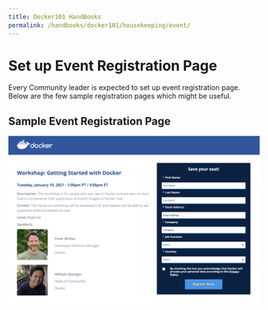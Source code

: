 ```yaml
---
title: Docker101 HandBooks
permalink: /handbooks/docker101/housekeeping/event/
---
```


# Set up Event Registration Page

Every Community leader is expected to set up event registration page. Below are the few sample registration pages which might be useful.


## Sample Event Registration Page

![My Image](img/Screenshot%202021-01-13%20at%204.12.47%20PM.png)
